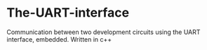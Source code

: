 # The-UART-interface
Communication between two development circuits using the UART interface, embedded. Written in c++
